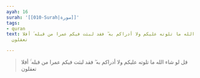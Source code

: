 ```yaml
---
ayah: 16
surah: '[[010-Surah|سورة]]'
tags:
- quran
text: قل لو شاء الله ما تلوته عليكم ولا أدراكم به ۖ فقد لبثت فيكم عمرا من قبله ۚ أفلا
  تعقلون

---
```

> قل لو شاء الله ما تلوته عليكم ولا أدراكم به ۖ فقد لبثت فيكم عمرا من قبله ۚ أفلا تعقلون

